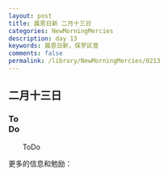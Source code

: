```yaml
---
layout: post
title: 晨恩日新 二月十三日
categories: NewMorningMercies
description: day 13
keywords: 晨恩日新，保罗区普
comments: false
permalink: /library/NewMorningMercies/0213
---
```


## 二月十三日

### To <br> Do

&emsp;&emsp;ToDo

更多的信息和勉励：[]()

